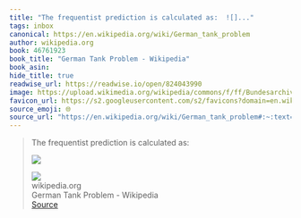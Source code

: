 ```yaml
---
title: "The frequentist prediction is calculated as:  ![]..."
tags: inbox
canonical: https://en.wikipedia.org/wiki/German_tank_problem
author: wikipedia.org
book: 46761923
book_title: "German Tank Problem - Wikipedia"
book_asin: 
hide_title: true
readwise_url: https://readwise.io/open/824043990
image: https://upload.wikimedia.org/wikipedia/commons/f/ff/Bundesarchiv_Bild_101I-635-3966-27%2C_Panzerfabrik_in_Deutschland.jpg
favicon_url: https://s2.googleusercontent.com/s2/favicons?domain=en.wikipedia.org
source_emoji: 🌐
source_url: "https://en.wikipedia.org/wiki/German_tank_problem#:~:text=The%20frequentist%20prediction,%28https%3A%2F%2Fwikimedia.org%2Fapi%2Frest_v1%2Fmedia%2Fmath%2Frender%2Fsvg%2F937b005e411388804f8b8aaabbbd3cdf0802ba5b%29"
---
```


> The frequentist prediction is calculated as:
> 
> ![](https://wikimedia.org/api/rest_v1/media/math/render/svg/937b005e411388804f8b8aaabbbd3cdf0802ba5b)
> <div class="quoteback-footer"><div class="quoteback-avatar"><img class="mini-favicon" src="https://s2.googleusercontent.com/s2/favicons?domain=en.wikipedia.org"></div><div class="quoteback-metadata"><div class="metadata-inner"><span style="display:none">FROM:</span><div aria-label="wikipedia.org" class="quoteback-author"> wikipedia.org</div><div aria-label="German Tank Problem - Wikipedia" class="quoteback-title"> German Tank Problem - Wikipedia</div></div></div><div class="quoteback-backlink"><a target="_blank" aria-label="go to the full text of this quotation" rel="noopener" href="https://en.wikipedia.org/wiki/German_tank_problem#:~:text=The%20frequentist%20prediction,%28https%3A%2F%2Fwikimedia.org%2Fapi%2Frest_v1%2Fmedia%2Fmath%2Frender%2Fsvg%2F937b005e411388804f8b8aaabbbd3cdf0802ba5b%29" class="quoteback-arrow"> Source</a></div></div>